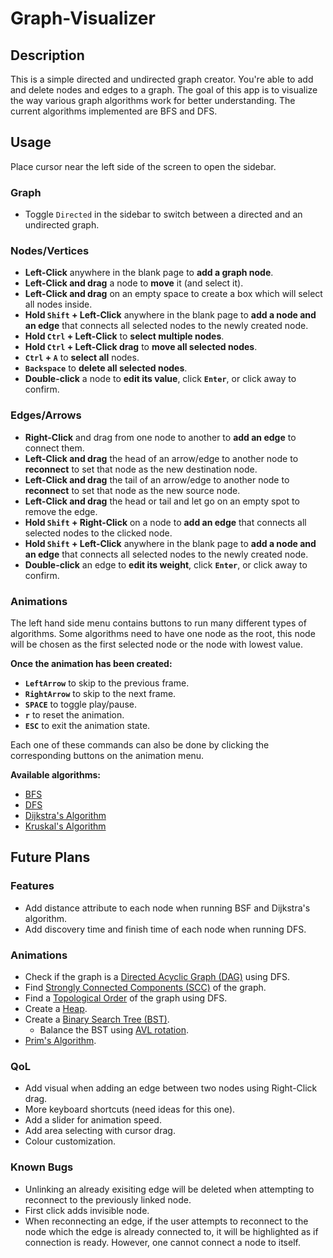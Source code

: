 # Graph-Visualizer

## Description

This is a simple directed and undirected graph creator. You're able to add and delete nodes and edges to a graph. The goal of this app is to visualize the way various graph algorithms work for better understanding. The current algorithms implemented are BFS and DFS.

## Usage

Place cursor near the left side of the screen to open the sidebar.

### Graph

-   Toggle `Directed` in the sidebar to switch between a directed and an undirected graph.

### Nodes/Vertices

-   **Left-Click** anywhere in the blank page to **add a graph node**.
-   **Left-Click and drag** a node to **move** it (and select it).
-   **Left-Click and drag** on an empty space to create a box which will select all nodes inside.
-   **Hold `Shift` + Left-Click** anywhere in the blank page to **add a node and an edge** that connects all selected nodes to the newly created node.
-   **Hold `Ctrl` + Left-Click** to **select multiple nodes**.
-   **Hold `Ctrl` + Left-Click drag** to **move all selected nodes**.
-   **`Ctrl` + `A`** to **select all** nodes.
-   **`Backspace`** to **delete all selected nodes**.
-   **Double-click** a node to **edit its value**, click **`Enter`**, or click away to confirm.

### Edges/Arrows

-   **Right-Click** and drag from one node to another to **add an edge** to connect them.
-   **Left-Click and drag** the head of an arrow/edge to another node to **reconnect** to set that node as the new destination node.
-   **Left-Click and drag** the tail of an arrow/edge to another node to **reconnect** to set that node as the new source node.
-   **Left-Click and drag** the head or tail and let go on an empty spot to remove the edge.
-   **Hold `Shift` + Right-Click** on a node to **add an edge** that connects all selected nodes to the clicked node.
-   **Hold `Shift` + Left-Click** anywhere in the blank page to **add a node and an edge** that connects all selected nodes to the newly created node.
-   **Double-click** an edge to **edit its weight**, click **`Enter`**, or click away to confirm.

### Animations

The left hand side menu contains buttons to run many different types of algorithms. Some algorithms need to have one node as the root, this node will be chosen as the first selected node or the node with lowest value.

**Once the animation has been created:**

-   **`LeftArrow`** to skip to the previous frame.
-   **`RightArrow`** to skip to the next frame.
-   **`SPACE`** to toggle play/pause.
-   **`r`** to reset the animation.
-   **`ESC`** to exit the animation state.

Each one of these commands can also be done by clicking the corresponding buttons on the animation menu.

**Available algorithms:**

-   [BFS](https://en.wikipedia.org/wiki/Breadth-first_search)
-   [DFS](https://en.wikipedia.org/wiki/Depth-first_search)
-   [Dijkstra's Algorithm](https://en.wikipedia.org/wiki/Dijkstra%27s_algorithm)
-   [Kruskal's Algorithm](https://en.wikipedia.org/wiki/Kruskal%27s_algorithm)

## Future Plans

### Features

-   Add distance attribute to each node when running BSF and Dijkstra's algorithm.
-   Add discovery time and finish time of each node when running DFS.

### Animations

-   Check if the graph is a [Directed Acyclic Graph (DAG)](https://en.wikipedia.org/wiki/Directed_acyclic_graph) using DFS.
-   Find [Strongly Connected Components (SCC)](https://en.wikipedia.org/wiki/Strongly_connected_component) of the graph.
-   Find a [Topological Order](https://en.wikipedia.org/wiki/Topological_sorting) of the graph using DFS.
-   Create a [Heap](<https://en.wikipedia.org/wiki/Heap_(data_structure)>).
-   Create a [Binary Search Tree (BST)](https://en.wikipedia.org/wiki/Binary_search_tree).
    -   Balance the BST using [AVL rotation](https://en.wikipedia.org/wiki/AVL_tree#Rebalancing).
-   [Prim's Algorithm](https://en.wikipedia.org/wiki/Prim's_algorithm).

### QoL

-   Add visual when adding an edge between two nodes using Right-Click drag.
-   More keyboard shortcuts (need ideas for this one).
-   Add a slider for animation speed.
-   Add area selecting with cursor drag.
-   Colour customization.

### Known Bugs

-   Unlinking an already exisiting edge will be deleted when attempting to reconnect to the previously linked node.
-   First click adds invisible node.
-   When reconnecting an edge, if the user attempts to reconnect to the node which the edge is already connected to, it will be highlighted as if connection is ready. However, one cannot connect a node to itself.
